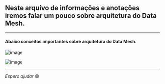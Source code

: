 ## Neste arquivo de informações e anotações iremos falar um pouco sobre arquitetura do Data Mesh. 

---

#### Abaixo conceitos importantes sobre arquitetura do Data Mesh. 

![image](https://github.com/Phelipe-Sempreboni/tutorials-informations-notes/assets/57469401/0d679f1a-a857-4bcf-86ba-9838572c7a12)

![image](https://github.com/Phelipe-Sempreboni/tutorials-informations-notes/assets/57469401/f77169c4-c9e0-4361-9818-a9c9381a61c7)

---

_Espero ajudar_ :smiley:
